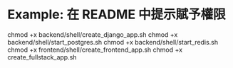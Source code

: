 # Example: 在 README 中提示賦予權限
chmod +x backend/shell/create_django_app.sh
chmod +x backend/shell/start_postgres.sh
chmod +x backend/shell/start_redis.sh
chmod +x frontend/shell/create_frontend_app.sh
chmod +x create_fullstack_app.sh
